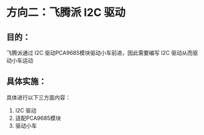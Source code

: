 # 方向二：飞腾派 I2C 驱动

## 目的：

飞腾派通过 I2C 驱动PCA9685模块驱动小车前进，因此需要编写 I2C 驱动从而驱动小车运动

## 具体实施：

具体进行以下三方面内容：

1. I2C 驱动
2. 适配PCA9685模块
3. 驱动小车


